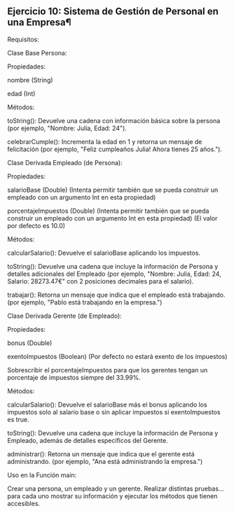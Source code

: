 ## Ejercicio 10: Sistema de Gestión de Personal en una Empresa¶
Requisitos:

Clase Base Persona:

Propiedades:

nombre (String)

edad (Int)

Métodos:

toString(): Devuelve una cadena con información básica sobre la persona (por ejemplo, "Nombre: Julia, Edad: 24").

celebrarCumple(): Incrementa la edad en 1 y retorna un mensaje de felicitación (por ejemplo, "Feliz cumpleaños Julia! Ahora tienes 25 años.").

Clase Derivada Empleado (de Persona):

Propiedades:

salarioBase (Double) (Intenta permitir también que se pueda construir un empleado con un argumento Int en esta propiedad)

porcentajeImpuestos (Double) (Intenta permitir también que se pueda construir un empleado con un argumento Int en esta propiedad) (El valor por defecto es 10.0)

Métodos:

calcularSalario(): Devuelve el salarioBase aplicando los impuestos.

toString(): Devuelve una cadena que incluye la información de Persona y detalles adicionales del Empleado (por ejemplo, "Nombre: Julia, Edad: 24, Salario: 28273.47€" con 2 posiciones decimales para el salario).

trabajar(): Retorna un mensaje que indica que el empleado está trabajando. (por ejemplo, "Pablo está trabajando en la empresa.")

Clase Derivada Gerente (de Empleado):

Propiedades:

bonus (Double)

exentoImpuestos (Boolean) (Por defecto no estará exento de los impuestos)

Sobrescribir el porcentajeImpuestos para que los gerentes tengan un porcentaje de impuestos siempre del 33.99%.

Métodos:

calcularSalario(): Devuelve el salarioBase más el bonus aplicando los impuestos solo al salario base o sin aplicar impuestos si exentoImpuestos es true.

toString(): Devuelve una cadena que incluye la información de Persona y Empleado, además de detalles específicos del Gerente.

administrar(): Retorna un mensaje que indica que el gerente está administrando. (por ejemplo, "Ana está administrando la empresa.")

Uso en la Función main:

Crear una persona, un empleado y un gerente. Realizar distintas pruebas... para cada uno mostrar su información y ejecutar los métodos que tienen accesibles.
